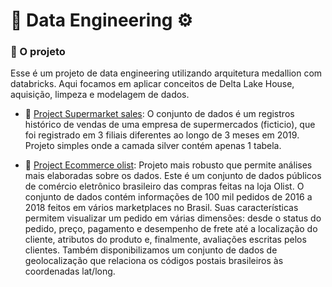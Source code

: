 # 🧱 Data Engineering ⚙️

### 🚧 O projeto

Esse é um projeto de data engineering utilizando arquitetura medallion com databricks. Aqui focamos em aplicar conceitos de Delta Lake House, aquisição, limpeza e modelagem de dados.

- 🛒 [Project Supermarket sales](https://github.com/gustavocrod/databricks-data-engineering/tree/main/project_supermarket_sales): O conjunto de dados é um registros histórico de vendas de uma empresa de supermercados (ficticio), que foi registrado em 3 filiais diferentes ao longo de 3 meses em 2019. Projeto simples onde a camada silver contém apenas 1 tabela.

- 🚛 [Project Ecommerce olist](https://github.com/gustavocrod/databricks-data-engineering/tree/main/project_ecommerce_olist): 
Projeto mais robusto que permite análises mais elaboradas sobre os dados.
Este é um conjunto de dados públicos de comércio eletrônico brasileiro das compras feitas na loja Olist. O conjunto de dados contém informações de 100 mil pedidos de 2016 a 2018 feitos em vários marketplaces no Brasil. Suas características permitem visualizar um pedido em várias dimensões: desde o status do pedido, preço, pagamento e desempenho de frete até a localização do cliente, atributos do produto e, finalmente, avaliações escritas pelos clientes. Também disponibilizamos um conjunto de dados de geolocalização que relaciona os códigos postais brasileiros às coordenadas lat/long. 